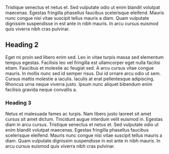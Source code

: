 Tristique senectus et netus et. Sed vulputate odio ut enim blandit
volutpat maecenas. Egestas fringilla phasellus faucibus scelerisque eleifend.
Mauris nunc congue nisi vitae suscipit tellus mauris a diam. Quam vulputate
dignissim suspendisse in est ante in nibh mauris. In arcu cursus euismod quis
viverra nibh cras pulvinar.

## Heading 2
Eget mi proin sed libero enim sed. Leo in vitae turpis massa sed elementum
tempus egestas. Facilisis leo vel fringilla est ullamcorper eget nulla facilisi
etiam. Faucibus et molestie ac feugiat sed. A arcu cursus vitae congue mauris.
In mollis nunc sed id semper risus. Dui id ornare arcu odio ut sem. Cursus
mattis molestie a iaculis. Iaculis at erat pellentesque adipiscing. Rhoncus urna
neque viverra justo. Ipsum nunc aliquet bibendum enim facilisis gravida neque
convallis a.

### Heading 3
Netus et malesuada fames ac turpis. Nam libero justo laoreet sit amet cursus
sit amet dictum. Tincidunt augue interdum velit euismod in. Egestas diam in
arcu cursus. Tristique senectus et netus et. Sed vulputate odio ut enim blandit
volutpat maecenas. Egestas fringilla phasellus faucibus scelerisque eleifend.
Mauris nunc congue nisi vitae suscipit tellus mauris a diam. Quam vulputate
dignissim suspendisse in est ante in nibh mauris. In arcu cursus euismod quis
viverra nibh cras pulvinar.

